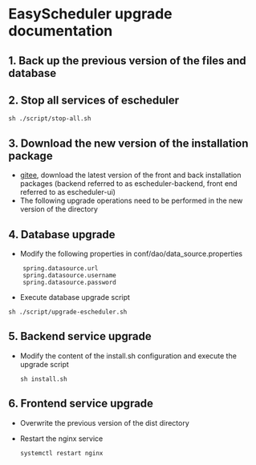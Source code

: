 
# EasyScheduler upgrade documentation

## 1. Back up the previous version of the files and database

## 2. Stop all services of escheduler

 `sh ./script/stop-all.sh`

## 3. Download the new version of the installation package

- [gitee](https://gitee.com/easyscheduler/EasyScheduler/attach_files), download the latest version of the front and back installation packages (backend referred to as escheduler-backend, front end referred to as escheduler-ui)
- The following upgrade operations need to be performed in the new version of the directory

## 4. Database upgrade
- Modify the following properties in conf/dao/data_source.properties

```
    spring.datasource.url
    spring.datasource.username
    spring.datasource.password
```

- Execute database upgrade script

`sh ./script/upgrade-escheduler.sh`

## 5. Backend service upgrade

- Modify the content of the install.sh configuration and execute the upgrade script
  
  `sh install.sh`

## 6. Frontend service upgrade

- Overwrite the previous version of the dist directory
- Restart the nginx service
  
    `systemctl restart nginx`
